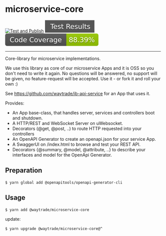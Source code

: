 # microservice-core

[![Test and Publish](https://github.com/waytrade/microservice-core/actions/workflows/test_publish.yml/badge.svg)](https://github.com/waytrade/microservice-core/actions/workflows/test_publish.yml)
[![Test Report](./assets/test-results.svg)](https://waytrade.github.io/microservice-core/coverage/jest) [![Core Coverage](https://raw.githubusercontent.com/waytrade/microservice-core/gh-pages/coverage/coverage.svg)](https://waytrade.github.io/microservice-core/coverage/lcov-report)

---

Core-library for microservice implementations.

We use this library as core of our microservice Apps and it is OSS so you don't need to write it again. No questions will be answered, no support will be given, no feature-request will be accepted. Use it - or fork it and roll your own :)

See https://github.com/waytrade/ib-api-service for an App that uses it.

Provides:

- An App base-class, that handles server, services and controllers boot and shutdown.
- A HTTP/REST and WebSocket Server on uWebsocket.
- Decorators (@get, @post, ..) to route HTTP requested into your controllers
- An OpenAPI Generator to create an openapi.json for your service App.
- A SwaggerUI on /index.html to browse and test your REST API.
- Decorators {@summary, @model, @attribute, ..} to describe your interfaces and model for the OpenApi Generator.

## Preparation

    $ yarn global add @openapitools/openapi-generator-cli

## Usage

    $ yarn add @waytrade/microservice-core

update:

    $ yarn upgrade @waytrade/microservice-core@^
